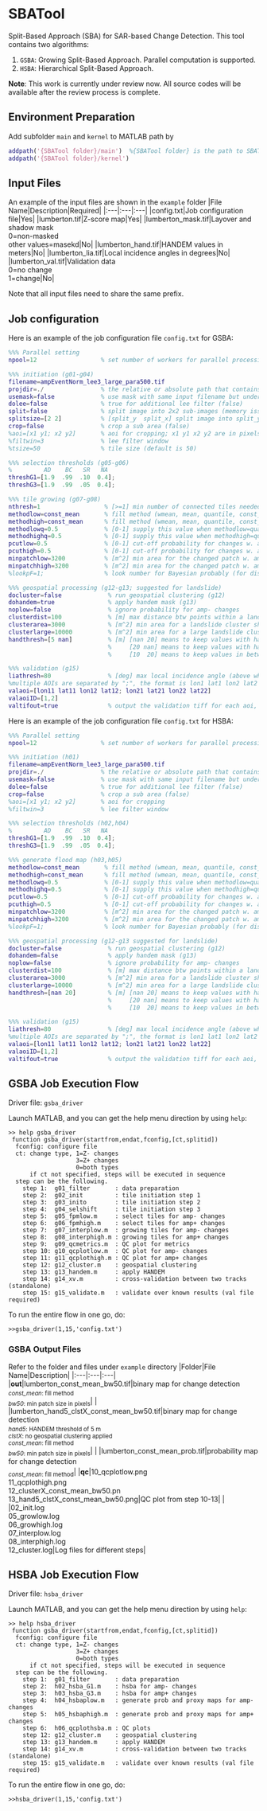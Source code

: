 # SBATool
Split-Based Approach (SBA) for SAR-based Change Detection.
This tool contains two algorithms:
1. ```GSBA```: Growing Split-Based Approach. Parallel computation is supported.
2. ```HSBA```: Hierarchical Split-Based Approach. 

**Note**: This work is currently under review now. All source codes will be available after the review process is complete.

## Environment Preparation
Add subfolder ```main``` and ```kernel``` to MATLAB path by

```matlab
addpath('{SBATool folder}/main')  %{SBATool folder} is the path to SBATool
addpath('{SBATool folder}/kernel')
```

## Input Files
An example of the input files are shown in the ```example``` folder
|File Name|Description|Required|
|:---|:---|:---|
|config.txt|Job configuration file|Yes|
|lumberton.tif|Z-score map|Yes|
|lumberton_mask.tif|Layover and shadow mask<br />0=non-masked<br />other values=masekd|No|
|lumberton_hand.tif|HANDEM values in meters|No|
|lumberton_lia.tif|Local incidence angles in degrees|No|
|lumberton_val.tif|Validation data<br />0=no change<br />1=change|No|

Note that all input files need to share the same prefix.

## Job configuration
Here is an example of the job configuration file ```config.txt``` for GSBA:
```matlab
%%% Parallel setting
npool=12                  % set number of workers for parallel processing

%%% initiation (g01-g04)
filename=ampEventNorm_lee3_large_para500.tif
projdir=./                % the relative or absolute path that contains data, mask, hand and val directories 
usemask=false             % use mask with same input filename but under {projdir}/mask folder (false)
dolee=false               % true for additional lee filter (false)
split=false               % split image into 2x2 sub-images (memory issue) (false)
splitsize=[2 2]           % [split_y  split_x] split image into split_y by split_x subimages
crop=false                % crop a sub area (false)
%aoi=[x1 y1; x2 y2]       % aoi for cropping; x1 y1 x2 y2 are in pixels
%filtwin=3                % lee filter window 
%tsize=50                 % tile size (default is 50)

%%% selection thresholds (g05-g06)
%         AD    BC   SR   NA
threshG1=[1.9  .99  .10  0.4];  
threshG3=[1.9  .99  .05  0.4];  

%%% tile growing (g07-g08)
nthresh=1                  % [>=1] min number of connected tiles needed
methodlow=const_mean       % fill method (wmean, mean, quantile, const_max, const_mean, const_med, const_q, invdist)
methodhigh=const_mean      % fill method (wmean, mean, quantile, const_max, const_mean, const_med, const_q, invdist)
methodlowq=0.5             % [0-1] supply this value when methodlow=quantile
methodhighq=0.5            % [0-1] supply this value when methodhigh=quantile
pcutlow=0.5                % [0-1] cut-off probability for changes w. amp drop
pcuthigh=0.5               % [0-1] cut-off probability for changes w. amp jump
minpatchlow=3200           % [m^2] min area for the changed patch w. amp drop
minpatchhigh=3200          % [m^2] min area for the changed patch w. amp jump
%lookpF=1;                 % look number for Bayesian probably (for display purpose)

%%% geospatial processing (g12-g13; suggested for landslide) 
docluster=false             % run geospatial clustering (g12)
dohandem=true               % apply handem mask (g13)
noplow=false                % ignore probability for amp- changes
clusterdist=100             % [m] max distance btw points within a landslide cluster
clusterarea=3000            % [m^2] min area for a landslide cluster shown in the tif file
clusterlarge=10000          % [m^2] min area for a large landslide cluster (with area report)
handthresh=[5 nan]          % [m] [nan 20] means to keep values with handem>20
                            %     [20 nan] means to keep values with handem<20
                            %     [10  20] means to keep values in between

%%% validation (g15)
liathresh=80                % [deg] max local incidence angle (above which the validation will be masked out)
%multiple AOIs are separated by ";", the format is lon1 lat1 lon2 lat2 for UL and LR corner coordinates
valaoi=[lon11 lat11 lon12 lat12; lon21 lat21 lon22 lat22]
valaoiID=[1,2]
valtifout=true              % output the validation tiff for each aoi, [TP,FP,TN,FN]=[1 2 -1 -2]
```

Here is an example of the job configuration file ```config.txt``` for HSBA:
```matlab
%%% Parallel setting
npool=12                  % set number of workers for parallel processing

%%% initiation (h01)
filename=ampEventNorm_lee3_large_para500.tif
projdir=./                % the relative or absolute path that contains data, mask, hand and val directories 
usemask=false             % use mask with same input filename but under {projdir}/mask folder (false)
dolee=false               % true for additional lee filter (false)
crop=false                % crop a sub area (false)
%aoi=[x1 y1; x2 y2]       % aoi for cropping
%filtwin=3                % lee filter window 

%%% selection thresholds (h02,h04)
%         AD    BC   SR   NA
threshG1=[1.9  .99  .10  0.4];  
threshG3=[1.9  .99  .05  0.4];  

%%% generate flood map (h03,h05)
methodlow=const_mean       % fill method (wmean, mean, quantile, const_max, const_mean, const_med, const_q, invdist)
methodhigh=const_mean      % fill method (wmean, mean, quantile, const_max, const_mean, const_med, const_q, invdist)
methodlowq=0.5             % [0-1] supply this value when methodlow=quantile
methodhighq=0.5            % [0-1] supply this value when methodhigh=quantile
pcutlow=0.5                % [0-1] cut-off probability for changes w. amp drop
pcuthigh=0.5               % [0-1] cut-off probability for changes w. amp jump
minpatchlow=3200           % [m^2] min area for the changed patch w. amp drop
minpatchhigh=3200          % [m^2] min area for the changed patch w. amp jump
%lookpF=1;                 % look number for Bayesian probably (for display purpose)

%%% geospatial processing (g12-g13 suggested for landslide) 
docluster=false             % run geospatial clustering (g12)
dohandem=false              % apply handem mask (g13)
noplow=false                % ignore probability for amp- changes
clusterdist=100             % [m] max distance btw points within a landslide cluster
clusterarea=3000            % [m^2] min area for a landslide cluster shown in the tif file
clusterlarge=10000          % [m^2] min area for a large landslide cluster (with area report)
handthresh=[nan 20]         % [m] [nan 20] means to keep values with handem>20
                            %     [20 nan] means to keep values with handem<20
                            %     [10  20] means to keep values in between

%%% validation (g15)
liathresh=80                % [deg] max local incidence angle (above which the validation will be masked out)
%multiple AOIs are separated by ";", the format is lon1 lat1 lon2 lat2 for UL and LR corner coordinates
valaoi=[lon11 lat11 lon12 lat12; lon21 lat21 lon22 lat22]
valaoiID=[1,2]
valtifout=true              % output the validation tiff for each aoi, [TP,FP,TN,FN]=[1 2 -1 -2]
```

## GSBA Job Execution Flow
Driver file: ```gsba_driver```

Launch MATLAB, and you can get the help menu direction by using ```help```:
```
>> help gsba_driver
 function gsba_driver(startfrom,endat,fconfig,[ct,splitid])
  fconfig: configure file 
  ct: change type, 1=Z- changes
                   3=Z+ changes
                   0=both types
      if ct not specified, steps will be executed in sequence
  step can be the following. 
    step 1:  g01_filter       : data preparation
    step 2:  g02_init         : tile initiation step 1
    step 3:  g03_inito        : tile initiation step 2
    step 4:  g04_selshift     : tile initiation step 3
    step 5:  g05_fpmlow.m     : select tiles for amp- changes
    step 6:  g06_fpmhigh.m    : select tiles for amp+ changes
    step 7:  g07_interplow.m  : growing tiles for amp- changes
    step 8:  g08_interphigh.m : growing tiles for amp+ changes
    step 9:  g09_qcmetrics.m  : QC plot for metrics
    step 10: g10_qcplotlow.m  : QC plot for amp- changes
    step 11: g11_qcplothigh.m : QC plot for amp+ changes
    step 12: g12_cluster.m    : geospatial clustering 
    step 13: g13_handem.m     : apply HANDEM
    step 14: g14_xv.m         : cross-validation between two tracks (standalone)
    step 15: g15_validate.m   : validate over known results (val file required)
```


To run the entire flow in one go, do:
```
>>gsba_driver(1,15,'config.txt')
```

### GSBA Output Files
Refer to the folder and files under ```example``` directory
|Folder|File Name|Description|
|:---|:---|:---|
|**out**|lumberton_const_mean_bw50.tif|binary map for change detection<sub><br />*const_mean*: fill method<br />*bw50*: min patch size in pixels</sub>|
| |lumberton_hand5_clstX_const_mean_bw50.tif|binary map for change detection<sub><br />*hand5*: HANDEM threshold of 5 m<br />*clstX*: no geospatial clustering applied<br />*const_mean*: fill method<br />*bw50*: min patch size in pixels</sub>|
| |lumberton_const_mean_prob.tif|probability map for change detection<sub><br />*const_mean*: fill method</sub>|
|**qc**|10_qcplotlow.png<br />11_qcplothigh.png<br />12_clusterX_const_mean_bw50.pn<br />13_hand5_clstX_const_mean_bw50.png|QC plot from step 10-13|
| |02_init.log<br />05_growlow.log<br />06_growhigh.log<br />07_interplow.log<br />08_interphigh.log<br />12_cluster.log|Log files for different steps|


## HSBA Job Execution Flow
Driver file: ```hsba_driver```

Launch MATLAB, and you can get the help menu direction by using ```help```:
```
>> help hsba_driver
 function gsba_driver(startfrom,endat,fconfig,[ct,splitid])
  fconfig: configure file 
  ct: change type, 1=Z- changes
                   3=Z+ changes
                   0=both types
      if ct not specified, steps will be executed in sequence
  step can be the following. 
    step 1:  g01_filter       : data preparation
    step 2:  h02_hsba_G1.m    : hsba for amp- changes
    step 3:  h03_hsba_G3.m    : hsba for amp+ changes
    step 4:  h04_hsbaplow.m   : generate prob and proxy maps for amp- changes
    step 5:  h05_hsbaphigh.m  : generate prob and proxy maps for amp+ changes
    step 6:  h06_qcplothsba.m : QC plots
    step 12: g12_cluster.m    : geospatial clustering 
    step 13: g13_handem.m     : apply HANDEM
    step 14: g14_xv.m         : cross-validation between two tracks (standalone)
    step 15: g15_validate.m   : validate over known results (val file required)
```


To run the entire flow in one go, do:
```
>>hsba_driver(1,15,'config.txt')
```
